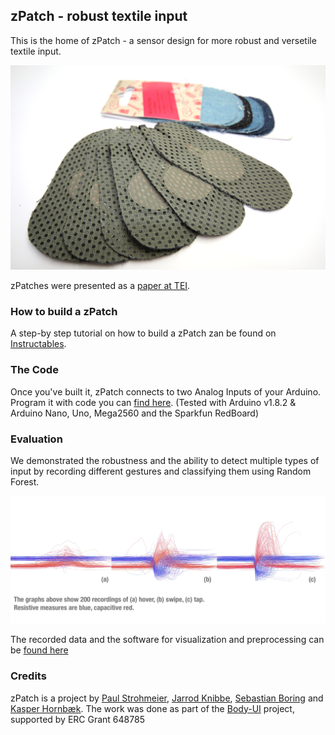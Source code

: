 ## zPatch - robust textile input

This is the home of zPatch - a sensor design for more robust and versetile textile input.

![](zPatchImage_lessSaturation.jpg)

zPatches were presented as a [paper at TEI](zPatch.github.io/TEI2018_zPatch.pdf).

### How to build a zPatch

A step-by step tutorial on how to build a zPatch zan be found on [Instructables](www.puttheotherlinkhere.com).

### The Code

Once you've built it, zPatch connects to two Analog Inputs of your Arduino. Program it with code you can [find here](https://github.com/zPatch/zPatch.github.io/tree/master/ArduinoCode). (Tested with Arduino v1.8.2 & Arduino Nano, Uno, Mega2560 and the Sparkfun RedBoard)


### Evaluation

We demonstrated the robustness and the ability to detect multiple types of input by recording different gestures and classifying them using Random Forest. 

![](dataComparison.jpg)

The recorded data and the software for visualization and preprocessing can be [found here](https://github.com/fkeel/zPatch)

### Credits
zPatch is a project by [Paul Strohmeier](http://www.paulstrohmeier.info), [Jarrod Knibbe](http://www.jarrodknibbe.com), [Sebastian Boring](http://www.sebastianboring.com/) and [Kasper Hornbæk](http://www.kasperhornbaek.dk). The work was done as part of the [Body-UI](http://www.body-ui.eu/) project, supported by ERC Grant 648785
